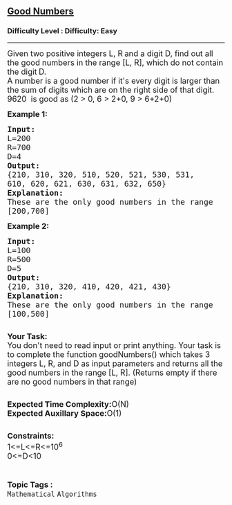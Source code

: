 <h2><a href="https://www.geeksforgeeks.org/problems/good-numbers4629/1?page=1&status=unsolved&sortBy=accuracy">Good Numbers</a></h2><h3>Difficulty Level : Difficulty: Easy</h3><hr><div class="problems_problem_content__Xm_eO"><p><span style="font-size:18px">Given two positive integers L, R<strong> </strong>and a digit D, find&nbsp;out all the good numbers in the range [L, R], which do not contain the digit<strong> </strong>D.<br>
A number is a good number if it's every digit is larger than the sum of digits which&nbsp;are on the right side of that digit.&nbsp;<br>
9620 &nbsp;is good as (2 &gt; 0, 6 &gt; 2+0, 9 &gt; 6+2+0)</span></p>

<p><span style="font-size:18px"><strong>Example 1:</strong></span></p>

<pre><span style="font-size:18px"><strong>Input:</strong>
L=200
R=700
D=4
<strong>Output:</strong>
{210, 310, 320, 510, 520, 521, 530, 531,
610, 620, 621, 630, 631, 632, 650}
<strong>Explanation:</strong>
These are the only good numbers in the range
[200,700]</span></pre>

<p><strong><span style="font-size:18px">Example 2:</span></strong></p>

<pre><span style="font-size:18px"><strong>Input:</strong>
L=100
R=500
D=5
<strong>Output:</strong>
{210, 310, 320, 410, 420, 421, 430}
<strong>Explanation:</strong>
These are the only good numbers in the range
[100,500]</span></pre>

<p><br>
<span style="font-size:18px"><strong>Your Task:</strong><br>
You don't need to read input or print anything. Your task is to complete the function goodNumbers() which takes 3 integers L, R, and D as input parameters and returns all the good numbers in the range [L, R]. (Returns empty if there are no good numbers in that range)</span></p>

<p><br>
<span style="font-size:18px"><strong>Expected Time Complexity:</strong>O(N)<br>
<strong>Expected Auxillary Space:</strong>O(1)</span></p>

<p><br>
<span style="font-size:18px"><strong>Constraints:</strong><br>
1&lt;=L&lt;=R&lt;=10<sup>6</sup><br>
0&lt;=D&lt;10&nbsp;</span></p>
</div><br><p><span style=font-size:18px><strong>Topic Tags : </strong><br><code>Mathematical</code>&nbsp;<code>Algorithms</code>&nbsp;